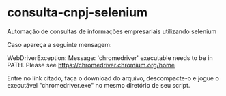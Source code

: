 # consulta-cnpj-selenium
Automação de consultas de informações empresariais utilizando selenium

Caso apareça a seguinte mensagem:

WebDriverException: Message: 'chromedriver' executable needs to be in PATH. Please see https://chromedriver.chromium.org/home

Entre no link citado, faça o download do arquivo, descompacte-o e jogue o executável "chromedriver.exe" no mesmo diretório de seu script.
